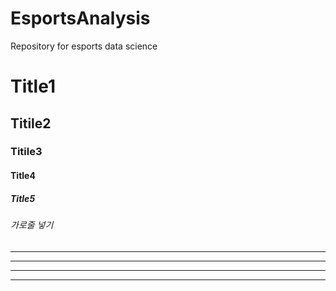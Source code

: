 # EsportsAnalysis
Repository for esports data science

# Title1
## Titile2
### Titile3
#### Title4
##### Title5
###### 가로줄 넣기
---
- - - -
****
* * *
